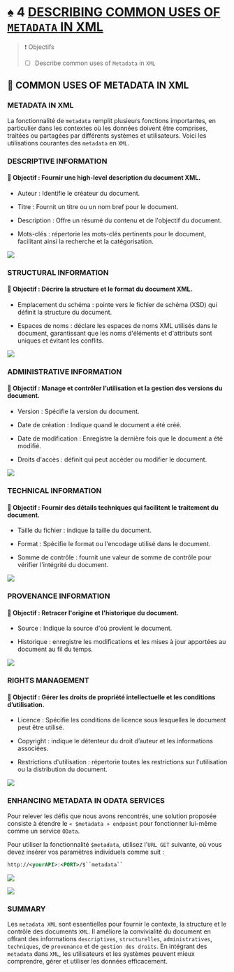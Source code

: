 # ♠ 4 [DESCRIBING COMMON USES OF `METADATA` IN XML](https://learning.sap.com/learning-journeys/developing-with-sap-integration-suite/describing-common-uses-of-``metadata``-in-xml)

> :exclamation: Objectifs
>
> - [ ] Describe common uses of `Metadata` in `XML`

## :closed_book: COMMON USES OF METADATA IN XML

### METADATA IN XML

La fonctionnalité de `metadata` remplit plusieurs fonctions importantes, en particulier dans les contextes où les données doivent être comprises, traitées ou partagées par différents systèmes et utilisateurs. Voici les utilisations courantes des `metadata` en `XML`.

### DESCRIPTIVE INFORMATION

#### :small_red_triangle_down: Objectif : Fournir une high-level description du document XML.

- Auteur : Identifie le créateur du document.

- Titre : Fournit un titre ou un nom bref pour le document.

- Description : Offre un résumé du contenu et de l'objectif du document.

- Mots-clés : répertorie les mots-clés pertinents pour le document, facilitant ainsi la recherche et la catégorisation.

![](./RESSOURCES/descriptive_information_exam.png)

### STRUCTURAL INFORMATION

#### :small_red_triangle_down: Objectif : Décrire la structure et le format du document XML.

- Emplacement du schéma : pointe vers le fichier de schéma (XSD) qui définit la structure du document.

- Espaces de noms : déclare les espaces de noms XML utilisés dans le document, garantissant que les noms d'éléments et d'attributs sont uniques et évitant les conflits.

![](./RESSOURCES/structural_information_example.png)

### ADMINISTRATIVE INFORMATION

#### :small_red_triangle_down: Objectif : Manage et contrôler l’utilisation et la gestion des versions du document.

- Version : Spécifie la version du document.

- Date de création : Indique quand le document a été créé.

- Date de modification : Enregistre la dernière fois que le document a été modifié.

- Droits d'accès : définit qui peut accéder ou modifier le document.

![](./RESSOURCES/admin_information_exam.png)

### TECHNICAL INFORMATION

#### :small_red_triangle_down: Objectif : Fournir des détails techniques qui facilitent le traitement du document.

- Taille du fichier : indique la taille du document.

- Format : Spécifie le format ou l'encodage utilisé dans le document.

- Somme de contrôle : fournit une valeur de somme de contrôle pour vérifier l'intégrité du document.

![](./RESSOURCES/technical_information_example.png)

### PROVENANCE INFORMATION

#### :small_red_triangle_down: Objectif : Retracer l'origine et l'historique du document.

- Source : Indique la source d'où provient le document.

- Historique : enregistre les modifications et les mises à jour apportées au document au fil du temps.

![](./RESSOURCES/provenance_information_example.png)

### RIGHTS MANAGEMENT

#### :small_red_triangle_down: Objectif : Gérer les droits de propriété intellectuelle et les conditions d’utilisation.

- Licence : Spécifie les conditions de licence sous lesquelles le document peut être utilisé.

- Copyright : indique le détenteur du droit d’auteur et les informations associées.

- Restrictions d'utilisation : répertorie toutes les restrictions sur l'utilisation ou la distribution du document.

![](./RESSOURCES/rights_management_example.png)

### ENHANCING METADATA IN ODATA SERVICES

Pour relever les défis que nous avons rencontrés, une solution proposée consiste à étendre le `« $metadata » endpoint` pour fonctionner lui-même comme un service `OData`.

Pour utiliser la fonctionnalité `$metadata`, utilisez l'`URL GET` suivante, où vous devez insérer vos paramètres individuels comme suit :

```xml
http://<yourAPI>:<PORT>/$``metadata``
```

![](./RESSOURCES/gwsample_xml_sample.png)

![](./RESSOURCES/``metadata``_from_gwsample.png)

### SUMMARY

Les `metadata XML` sont essentielles pour fournir le contexte, la structure et le contrôle des documents `XML`. Il améliore la convivialité du document en offrant des informations `descriptives`, `structurelles`, `administratives`, `techniques`, de `provenance` et de `gestion des droits`. En intégrant des `metadata` dans `XML`, les utilisateurs et les systèmes peuvent mieux comprendre, gérer et utiliser les données efficacement.

